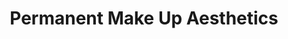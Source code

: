 ---
title: "Permanent Make Up Aesthetics"
url: /rossdorf/permanent-make-up-aesthetics/
shop: Kosmetik
---